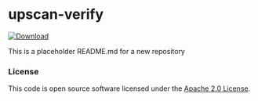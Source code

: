 
# upscan-verify

 [ ![Download](https://api.bintray.com/packages/hmrc/releases/upscan-verify/images/download.svg) ](https://bintray.com/hmrc/releases/upscan-verify/_latestVersion)

This is a placeholder README.md for a new repository

### License

This code is open source software licensed under the [Apache 2.0 License]("http://www.apache.org/licenses/LICENSE-2.0.html").
